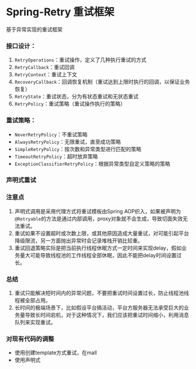 # Spring-Retry 重试框架

基于异常实现的重试框架

### 接口设计：
1. `RetryOperations`：重试操作，定义了几种执行重试的方式
2. `RetryCallback`：重试回调
3. `RetryContext`：重试上下文
4. `RecoveryCallback`：回调恢复机制（重试达到上限时执行的回调，以保证业务恢复）
5. `RetryState`：重试状态，分为有状态重试和无状态重试
6. `RetryPolicy`：重试策略（重试操作执行的策略）

### 重试策略：
* `NeverRetryPolicy`：不重试策略
* `AlwaysRetryPolicy`：无限重试，直至成功策略
* `SimpleRetryPolicy`：按次数和异常类型进行匹配的策略
* `TimeoutRetryPolicy`：超时放弃策略
* `ExceptionClassifierRetryPolicy`：根据异常类型自定义策略的策略





### 声明式重试








### 注意点
1. 声明式调用是采用代理方式将重试模板由Spring AOP织入，如果被声明为`@Retryable`的方法是通过内部调用，proxy对象就不会生成，导致切面失效无法重试。
2. 重试如果不设置超时或次数上限，或其他原因造成大量重试，对可能引起平台降级限流，另一方面抛出异常时会记录堆栈开销比较重。
3. 重试回退策略实际是把当前执行线程休眠方式一定时间来实现delay，假如业务量大可能导致线程池的工作线程全部休眠，因此不能把delay时间设置过长。

### 总结
1. 重试只能解决短时间内的异常问题，不要把重试时间设置过长，防止线程池线程被全部占用。
2. 长时间的极端场景下，比如假设平台搞活动，平台方服务器无法承受巨大的业务量导致长时间宕机，对于这种情况下，我们应该把重试时间缩小，利用消息队列来实现重试。

### 对现有代码的调整
- 使用创建template方式重试，在mall
- 使用声明式
